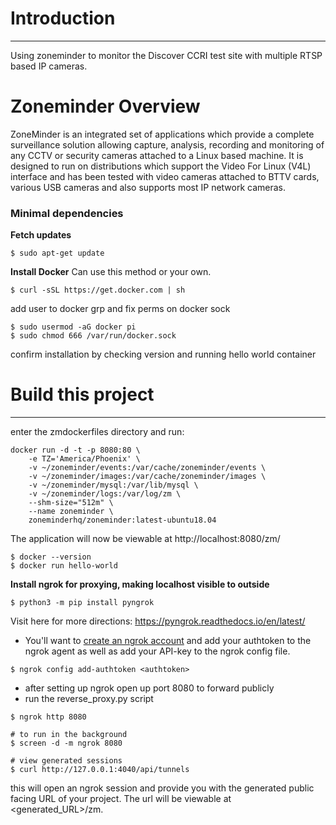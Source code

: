 # Introduction
---
Using zoneminder to monitor the Discover CCRI test site with multiple
RTSP based IP cameras. 

# Zoneminder Overview
ZoneMinder is an integrated set of applications which provide a complete surveillance 
solution allowing capture, analysis, recording and monitoring of any CCTV or security 
cameras attached to a Linux based machine. It is designed to run on distributions which 
support the Video For Linux (V4L) interface and has been tested with video cameras 
attached to BTTV cards, various USB cameras and also supports most IP network cameras.

### Minimal dependencies
**Fetch updates**
```
$ sudo apt-get update
```

**Install Docker**
Can use this method or your own. 
```
$ curl -sSL https://get.docker.com | sh
```
add user to docker grp and fix perms on docker sock <br>
```
$ sudo usermod -aG docker pi
$ sudo chmod 666 /var/run/docker.sock 
```
confirm installation by checking version and running hello world container 

# Build this project
---
enter the zmdockerfiles directory and run:
```
docker run -d -t -p 8080:80 \
    -e TZ='America/Phoenix' \
    -v ~/zoneminder/events:/var/cache/zoneminder/events \
    -v ~/zoneminder/images:/var/cache/zoneminder/images \
    -v ~/zoneminder/mysql:/var/lib/mysql \
    -v ~/zoneminder/logs:/var/log/zm \
    --shm-size="512m" \
    --name zoneminder \
    zoneminderhq/zoneminder:latest-ubuntu18.04
```
The application will now be viewable at http://localhost:8080/zm/

```
$ docker --version
$ docker run hello-world
```        
**Install ngrok for proxying, making localhost visible to outside**

```
$ python3 -m pip install pyngrok
```
Visit here for more directions: https://pyngrok.readthedocs.io/en/latest/
- You'll want to [create an ngrok account](https://dashboard.ngrok.com/get-started/setup) and 
add your authtoken to the ngrok agent as well as add your API-key to the ngrok config file. 
```
$ ngrok config add-authtoken <authtoken>
``` 
- after setting up ngrok open up port 8080 to forward publicly 
- run the reverse_proxy.py script
```
$ ngrok http 8080

# to run in the background
$ screen -d -m ngrok 8080

# view generated sessions 
$ curl http://127.0.0.1:4040/api/tunnels
``` 
this will open an ngrok session and provide you with the generated public facing
URL of your project. The url will be viewable at <generated_URL>/zm.

